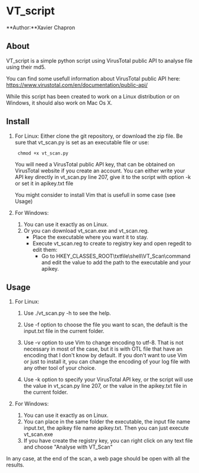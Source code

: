 # VT_script

**Author:**Xavier Chapron

## About
VT_script is a simple python script using VirusTotal public API to analyse file using their md5.

You can find some usefull information about VirusTotal public API here: https://www.virustotal.com/en/documentation/public-api/

While this script has been created to work on a Linux distribution or on Windows, it should also work on Mac Os X.

## Install

1. For Linux:
    Either clone the git repository, or download the zip file.
    Be sure that vt_scan.py is set as an executable file or use:

        chmod +x vt_scan.py

    You will need a VirusTotal public API key, that can be obtained on VirusTotal website if you create an account.
    You can either write your API key directly in vt_scan.py line 207, give it to the script with option -k or set it in apikey.txt file

    You might consider to install Vim that is usefull in some case (see Usage)

2. For Windows:
    1. You can use it exactly as on Linux.
    2. Or you can download vt_scan.exe and vt_scan.reg.
        * Place the executable where you want it to stay.
        * Execute vt_scan.reg to create to registry key and open regedit to edit them:
            * Go to HKEY_CLASSES_ROOT\txtfile\shell\VT_Scan\command and edit the value to add the path to the executable and your apikey.

## Usage

1. For Linux:
    1. Use ./vt_scan.py -h to see the help.

    2. Use -f option to choose the file you want to scan, the default is the input.txt file in the current folder.

    3. Use -v option to use Vim to change encoding to utf-8.
        That is not necessary in most of the case, but it is with OTL file that have an encoding that I don't know by default.
        If you don't want to use Vim or just to install it, you can change the encoding of your log file with any other tool of your choice.

    4. Use -k option to specify your VirusTotal API key, or the script will use the value in vt_scan.py line 207, or the value in the apikey.txt file in the current folder.

2. For Windows:
    1. You can use it exactly as on Linux.
    2. You can place in the same folder the executable, the input file name input.txt, the apikey file name apikey.txt.
        Then you can just execute vt_scan.exe
    3. If you have create the registry key, you can right click on any text file and choose "Analyse with VT_Scan"

In any case, at the end of the scan, a web page should be open with all the results.
